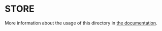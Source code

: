 # STORE
More information about the usage of this directory in [the documentation](https://nuxtjs.org/guide/vuex-store).
